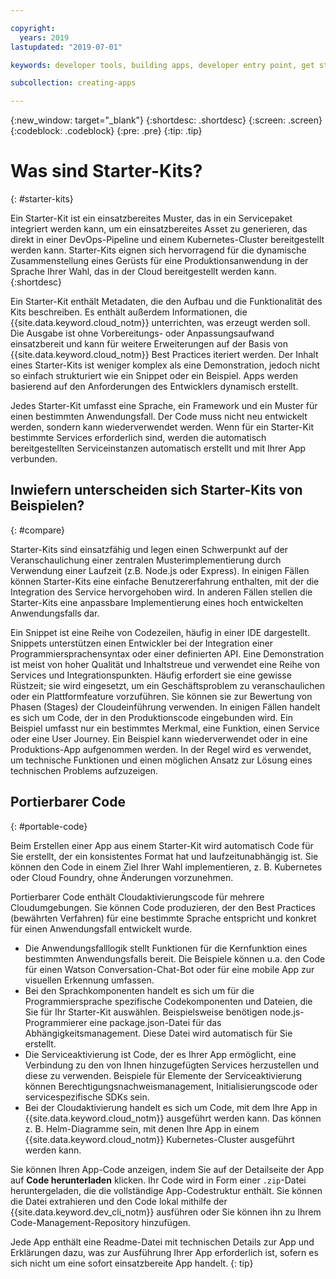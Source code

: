 ```yaml
---

copyright:
  years: 2019
lastupdated: "2019-07-01"

keywords: developer tools, building apps, developer entry point, get started coding, starter kit

subcollection: creating-apps

---
```

{:new_window: target="_blank"}
{:shortdesc: .shortdesc}
{:screen: .screen}
{:codeblock: .codeblock}
{:pre: .pre}
{:tip: .tip}

# Was sind Starter-Kits?
{: #starter-kits}

Ein Starter-Kit ist ein einsatzbereites Muster, das in ein Servicepaket integriert werden kann, um ein einsatzbereites Asset zu generieren, das direkt in einer DevOps-Pipeline und einem Kubernetes-Cluster bereitgestellt werden kann. Starter-Kits eignen sich hervorragend für die dynamische Zusammenstellung eines Gerüsts für eine Produktionsanwendung in der Sprache Ihrer Wahl, das in der Cloud bereitgestellt werden kann. 
{:shortdesc}

Ein Starter-Kit enthält Metadaten, die den Aufbau und die Funktionalität des Kits beschreiben. Es enthält außerdem Informationen, die {{site.data.keyword.cloud_notm}} unterrichten, was erzeugt werden soll. Die Ausgabe ist ohne Vorbereitungs- oder Anpassungsaufwand einsatzbereit und kann für weitere Erweiterungen auf der Basis von {{site.data.keyword.cloud_notm}} Best Practices iteriert werden. Der Inhalt eines Starter-Kits ist weniger komplex als eine Demonstration, jedoch nicht so einfach strukturiert wie ein Snippet oder ein Beispiel. Apps werden basierend auf den Anforderungen des Entwicklers dynamisch erstellt.

Jedes Starter-Kit umfasst eine Sprache, ein Framework und ein Muster für einen bestimmten Anwendungsfall. Der Code muss nicht neu entwickelt werden, sondern kann wiederverwendet werden. Wenn für ein Starter-Kit bestimmte Services erforderlich sind, werden die automatisch bereitgestellten Serviceinstanzen automatisch erstellt und mit Ihrer App verbunden.

## Inwiefern unterscheiden sich Starter-Kits von Beispielen?
{: #compare}

Starter-Kits sind einsatzfähig und legen einen Schwerpunkt auf der Veranschaulichung einer zentralen Musterimplementierung durch Verwendung einer Laufzeit (z.B. Node.js oder Express). In einigen Fällen können Starter-Kits eine einfache Benutzererfahrung enthalten, mit der die Integration des Service hervorgehoben wird. In anderen Fällen stellen die Starter-Kits eine anpassbare Implementierung eines hoch entwickelten Anwendungsfalls dar.

Ein Snippet ist eine Reihe von Codezeilen, häufig in einer IDE dargestellt. Snippets unterstützen einen Entwickler bei der Integration einer Programmiersprachensyntax oder einer definierten API. Eine Demonstration ist meist von hoher Qualität und Inhaltstreue und verwendet eine Reihe von Services und Integrationspunkten. Häufig erfordert sie eine gewisse Rüstzeit; sie wird eingesetzt, um ein Geschäftsproblem zu veranschaulichen oder ein Plattformfeature vorzuführen. Sie können sie zur Bewertung von Phasen (Stages) der Cloudeinführung verwenden. In einigen Fällen handelt es sich um Code, der in den Produktionscode eingebunden wird. Ein Beispiel umfasst nur ein bestimmtes Merkmal, eine Funktion, einen Service oder eine User Journey. Ein Beispiel kann wiederverwendet oder in eine Produktions-App aufgenommen werden. In der Regel wird es verwendet, um technische Funktionen und einen möglichen Ansatz zur Lösung eines technischen Problems aufzuzeigen.

## Portierbarer Code
{: #portable-code}

Beim Erstellen einer App aus einem Starter-Kit wird automatisch Code für Sie erstellt, der ein konsistentes Format hat und laufzeitunabhängig ist. Sie können den Code in einem Ziel Ihrer Wahl implementieren, z. B. Kubernetes oder Cloud Foundry, ohne Änderungen vorzunehmen.

Portierbarer Code enthält Cloudaktivierungscode für mehrere Cloudumgebungen. Sie können Code produzieren, der den Best Practices (bewährten Verfahren) für eine bestimmte Sprache entspricht und konkret für einen Anwendungsfall entwickelt wurde. 

* Die Anwendungsfalllogik stellt Funktionen für die Kernfunktion eines bestimmten Anwendungsfalls bereit. Die Beispiele können u.a. den Code für einen Watson Conversation-Chat-Bot oder für eine mobile App zur visuellen Erkennung umfassen.
* Bei den Sprachkomponenten handelt es sich um für die Programmiersprache spezifische Codekomponenten und Dateien, die Sie für Ihr Starter-Kit auswählen. Beispielsweise benötigen node.js-Programmierer eine package.json-Datei für das Abhängigkeitsmanagement. Diese Datei wird automatisch für Sie erstellt.
* Die Serviceaktivierung ist Code, der es Ihrer App ermöglicht, eine Verbindung zu den von Ihnen hinzugefügten Services herzustellen und diese zu verwenden. Beispiele für Elemente der Serviceaktivierung können Berechtigungsnachweismanagement, Initialisierungscode oder servicespezifische SDKs sein.
* Bei der Cloudaktivierung handelt es sich um Code, mit dem Ihre App in {{site.data.keyword.cloud_notm}} ausgeführt werden kann. Das können z. B. Helm-Diagramme sein, mit denen Ihre App in einem {{site.data.keyword.cloud_notm}} Kubernetes-Cluster ausgeführt werden kann.

Sie können Ihren App-Code anzeigen, indem Sie auf der Detailseite der App auf **Code herunterladen** klicken. Ihr Code wird in Form einer `.zip`-Datei heruntergeladen, die die vollständige App-Codestruktur enthält. Sie können die Datei extrahieren und den Code lokal mithilfe der {{site.data.keyword.dev_cli_notm}} ausführen oder Sie können ihn zu Ihrem Code-Management-Repository hinzufügen.

Jede App enthält eine Readme-Datei mit technischen Details zur App und Erklärungen dazu, was zur Ausführung Ihrer App erforderlich ist, sofern es sich nicht um eine sofort einsatzbereite App handelt.
{: tip}
